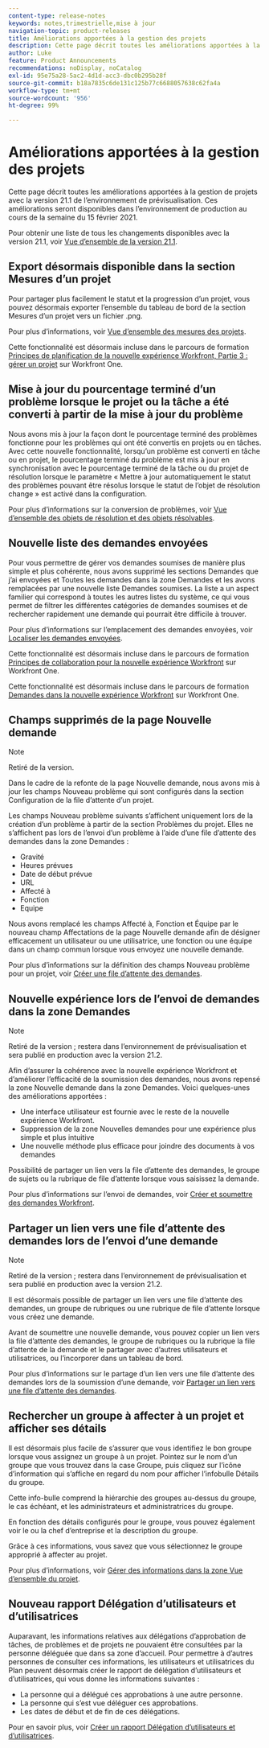 ```yaml
---
content-type: release-notes
keywords: notes,trimestrielle,mise à jour
navigation-topic: product-releases
title: Améliorations apportées à la gestion des projets
description: Cette page décrit toutes les améliorations apportées à la gestion de projets avec la version 21.1 de l’environnement de prévisualisation. Ces améliorations seront disponibles dans l’environnement de production au cours de la semaine du 15 février 2021.
author: Luke
feature: Product Announcements
recommendations: noDisplay, noCatalog
exl-id: 95e75a28-5ac2-4d1d-acc3-dbc0b295b28f
source-git-commit: b18a7835c6de131c125b77c6688057638c62fa4a
workflow-type: tm+mt
source-wordcount: '956'
ht-degree: 99%

---
```


# Améliorations apportées à la gestion des projets

Cette page décrit toutes les améliorations apportées à la gestion de projets avec la version 21.1 de l’environnement de prévisualisation. Ces améliorations seront disponibles dans l’environnement de production au cours de la semaine du 15 février 2021.

Pour obtenir une liste de tous les changements disponibles avec la version 21.1, voir [Vue d’ensemble de la version 21.1](../../../product-announcements/product-releases/21.1-release-activity/21-1-release-overview.md).

## Export désormais disponible dans la section Mesures d’un projet

Pour partager plus facilement le statut et la progression d’un projet, vous pouvez désormais exporter l’ensemble du tableau de bord de la section Mesures d’un projet vers un fichier .png.

Pour plus d’informations, voir [Vue d’ensemble des mesures des projets](../../../manage-work/projects/manage-projects/project-metrics.md).

Cette fonctionnalité est désormais incluse dans le parcours de formation [Principes de planification de la nouvelle expérience Workfront, Partie 3 : gérer un projet](https://experienceleague.adobe.com/fr/docs/workfront-learn/tutorials-workfront/home) sur Workfront One.

## Mise à jour du pourcentage terminé d’un problème lorsque le projet ou la tâche a été converti à partir de la mise à jour du problème

Nous avons mis à jour la façon dont le pourcentage terminé des problèmes fonctionne pour les problèmes qui ont été convertis en projets ou en tâches. Avec cette nouvelle fonctionnalité, lorsqu’un problème est converti en tâche ou en projet, le pourcentage terminé du problème est mis à jour en synchronisation avec le pourcentage terminé de la tâche ou du projet de résolution lorsque le paramètre « Mettre à jour automatiquement le statut des problèmes pouvant être résolus lorsque le statut de l’objet de résolution change » est activé dans la configuration.

Pour plus d’informations sur la conversion de problèmes, voir [Vue d’ensemble des objets de résolution et des objets résolvables](../../../manage-work/issues/convert-issues/resolving-and-resolvable-objects.md).

## Nouvelle liste des demandes envoyées

Pour vous permettre de gérer vos demandes soumises de manière plus simple et plus cohérente, nous avons supprimé les sections Demandes que j’ai envoyées et Toutes les demandes dans la zone Demandes et les avons remplacées par une nouvelle liste Demandes soumises. La liste a un aspect familier qui correspond à toutes les autres listes du système, ce qui vous permet de filtrer les différentes catégories de demandes soumises et de rechercher rapidement une demande qui pourrait être difficile à trouver.

Pour plus d’informations sur l’emplacement des demandes envoyées, voir [Localiser les demandes envoyées](../../../manage-work/requests/create-requests/locate-submitted-requests.md).

Cette fonctionnalité est désormais incluse dans le parcours de formation [Principes de collaboration pour la nouvelle expérience Workfront](https://experienceleague.adobe.com/fr/docs/workfront-learn/tutorials-workfront/manage-work/issues-requests/make-a-request) sur Workfront One.

Cette fonctionnalité est désormais incluse dans le parcours de formation [Demandes dans la nouvelle expérience Workfront](https://experienceleague.adobe.com/fr/docs/workfront-learn/tutorials-workfront/manage-work/request-queues/understand-request-queues) sur Workfront One.

## Champs supprimés de la page Nouvelle demande

>[!NOTE]
>
>Retiré de la version.

Dans le cadre de la refonte de la page Nouvelle demande, nous avons mis à jour les champs Nouveau problème qui sont configurés dans la section Configuration de la file d’attente d’un projet.

Les champs Nouveau problème suivants s’affichent uniquement lors de la création d’un problème à partir de la section Problèmes du projet. Elles ne s’affichent pas lors de l’envoi d’un problème à l’aide d’une file d’attente des demandes dans la zone Demandes :

* Gravité
* Heures prévues
* Date de début prévue
* URL
* Affecté à
* Fonction
* Equipe

Nous avons remplacé les champs Affecté à, Fonction et Équipe par le nouveau champ Affectations de la page Nouvelle demande afin de désigner efficacement un utilisateur ou une utilisatrice, une fonction ou une équipe dans un champ commun lorsque vous envoyez une nouvelle demande.

Pour plus d’informations sur la définition des champs Nouveau problème pour un projet, voir [Créer une file d’attente des demandes](../../../manage-work/requests/create-and-manage-request-queues/create-request-queue.md).

## Nouvelle expérience lors de l’envoi de demandes dans la zone Demandes

>[!NOTE]
>
>Retiré de la version ; restera dans l’environnement de prévisualisation et sera publié en production avec la version 21.2.

Afin d’assurer la cohérence avec la nouvelle expérience Workfront et d’améliorer l’efficacité de la soumission des demandes, nous avons repensé la zone Nouvelle demande dans la zone Demandes. Voici quelques-unes des améliorations apportées :

* Une interface utilisateur est fournie avec le reste de la nouvelle expérience Workfront.
* Suppression de la zone Nouvelles demandes pour une expérience plus simple et plus intuitive
* Une nouvelle méthode plus efficace pour joindre des documents à vos demandes

Possibilité de partager un lien vers la file d’attente des demandes, le groupe de sujets ou la rubrique de file d’attente lorsque vous saisissez la demande.

Pour plus d’informations sur l’envoi de demandes, voir [Créer et soumettre des demandes Workfront](/help/quicksilver/manage-work/requests/create-requests/create-submit-requests.md).

## Partager un lien vers une file d’attente des demandes lors de l’envoi d’une demande

>[!NOTE]
>
>Retiré de la version ; restera dans l’environnement de prévisualisation et sera publié en production avec la version 21.2.

Il est désormais possible de partager un lien vers une file d’attente des demandes, un groupe de rubriques ou une rubrique de file d’attente lorsque vous créez une demande.

Avant de soumettre une nouvelle demande, vous pouvez copier un lien vers la file d’attente des demandes, le groupe de rubriques ou la rubrique la file d’attente de la demande et le partager avec d’autres utilisateurs et utilisatrices, ou l’incorporer dans un tableau de bord.

Pour plus d’informations sur le partage d’un lien vers une file d’attente des demandes lors de la soumission d’une demande, voir [Partager un lien vers une file d’attente des demandes](../../../manage-work/requests/create-requests/share-link-to-request-queue.md).

## Rechercher un groupe à affecter à un projet et afficher ses détails

Il est désormais plus facile de s’assurer que vous identifiez le bon groupe lorsque vous assignez un groupe à un projet. Pointez sur le nom d’un groupe que vous trouvez dans la case Groupe, puis cliquez sur l’icône d’information qui s’affiche en regard du nom pour afficher l’infobulle Détails du groupe.

Cette info-bulle comprend la hiérarchie des groupes au-dessus du groupe, le cas échéant, et les administrateurs et administratrices du groupe.

En fonction des détails configurés pour le groupe, vous pouvez également voir le ou la chef d’entreprise et la description du groupe.

Grâce à ces informations, vous savez que vous sélectionnez le groupe approprié à affecter au projet.

Pour plus d’informations, voir [Gérer des informations dans la zone Vue d’ensemble du projet](../../../manage-work/projects/manage-projects/understand-project-overview-area.md).

## Nouveau rapport Délégation d’utilisateurs et d’utilisatrices

Auparavant, les informations relatives aux délégations d’approbation de tâches, de problèmes et de projets ne pouvaient être consultées par la personne déléguée que dans sa zone d’accueil. Pour permettre à d’autres personnes de consulter ces informations, les utilisateurs et utilisatrices du Plan peuvent désormais créer le rapport de délégation d’utilisateurs et d’utilisatrices, qui vous donne les informations suivantes :

* La personne qui a délégué ces approbations à une autre personne.
* La personne qui s’est vue déléguer ces approbations.
* Les dates de début et de fin de ces délégations.

Pour en savoir plus, voir [Créer un rapport Délégation d’utilisateurs et d’utilisatrices](../../../reports-and-dashboards/reports/creating-and-managing-reports/create-user-delegation-report.md).
